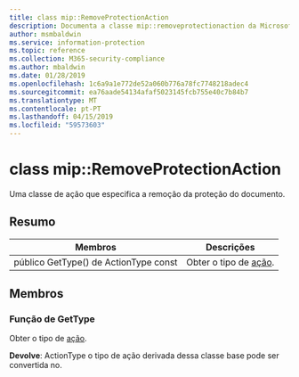 ```yaml
---
title: class mip::RemoveProtectionAction
description: Documenta a classe mip::removeprotectionaction da Microsoft Information Protection (MIP) SDK.
author: msmbaldwin
ms.service: information-protection
ms.topic: reference
ms.collection: M365-security-compliance
ms.author: mbaldwin
ms.date: 01/28/2019
ms.openlocfilehash: 1c6a9a1e772de52a060b776a78fc7748218adec4
ms.sourcegitcommit: ea76aade54134afaf5023145fcb755e40c7b84b7
ms.translationtype: MT
ms.contentlocale: pt-PT
ms.lasthandoff: 04/15/2019
ms.locfileid: "59573603"
---
```

# <a name="class-mipremoveprotectionaction"></a>class mip::RemoveProtectionAction 
Uma classe de ação que especifica a remoção da proteção do documento.
  
## <a name="summary"></a>Resumo
 Membros                        | Descrições                                
--------------------------------|---------------------------------------------
público GetType() de ActionType const  |  Obter o tipo de [ação](class_mip_action.md).

## <a name="members"></a>Membros

### <a name="gettype-function"></a>Função de GetType    
Obter o tipo de [ação](class_mip_action.md).  

**Devolve**: ActionType o tipo de ação derivada dessa classe base pode ser convertida no.
